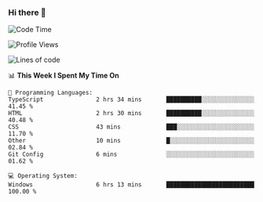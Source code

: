 ### Hi there 👋
<!--START_SECTION:waka-->
![Code Time](http://img.shields.io/badge/Code%20Time-61%20hrs%2023%20mins-blue)

![Profile Views](http://img.shields.io/badge/Profile%20Views-0-blue)

![Lines of code](https://img.shields.io/badge/From%20Hello%20World%20I%27ve%20Written-656.8%20thousand%20lines%20of%20code-blue)

📊 **This Week I Spent My Time On** 

```text
💬 Programming Languages: 
TypeScript               2 hrs 34 mins       ██████████░░░░░░░░░░░░░░░   41.45 % 
HTML                     2 hrs 30 mins       ██████████░░░░░░░░░░░░░░░   40.48 % 
CSS                      43 mins             ███░░░░░░░░░░░░░░░░░░░░░░   11.70 % 
Other                    10 mins             █░░░░░░░░░░░░░░░░░░░░░░░░   02.84 % 
Git Config               6 mins              ░░░░░░░░░░░░░░░░░░░░░░░░░   01.62 % 

💻 Operating System: 
Windows                  6 hrs 13 mins       █████████████████████████   100.00 % 
```


<!--END_SECTION:waka-->
<!--
**AnimeruFR/AnimeruFR** is a ✨ _special_ ✨ repository because its `README.md` (this file) appears on your GitHub profile.

Here are some ideas to get you started:

- 🔭 I’m currently working on ...
- 🌱 I’m currently learning ...
- 👯 I’m looking to collaborate on ...
- 🤔 I’m looking for help with ...
- 💬 Ask me about ...
- 📫 How to reach me: ...
- 😄 Pronouns: ...
- ⚡ Fun fact: ...
-->
